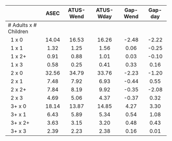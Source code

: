 
|                      |         ASEC |    ATUS-Wend |    ATUS-Wday |     Gap-Wend |      Gap-day |
| -------------------- | :----------: | :----------: | :----------: | :----------: | :----------: |
| # Adults x # Children |              |              |              |              |              |
| &nbsp;&nbsp;1 x 0    |        14.04 |        16.53 |        16.26 |        -2.48 |        -2.22 |
| &nbsp;&nbsp;1 x 1    |         1.32 |         1.25 |         1.56 |         0.06 |        -0.25 |
| &nbsp;&nbsp;1 x 2+   |         0.91 |         0.88 |         1.01 |         0.03 |        -0.10 |
| &nbsp;&nbsp;1 x 3    |         0.58 |         0.25 |         0.41 |         0.33 |         0.16 |
| &nbsp;&nbsp;2 x 0    |        32.56 |        34.79 |        33.76 |        -2.23 |        -1.20 |
| &nbsp;&nbsp;2 x 1    |         7.48 |         7.92 |         6.93 |        -0.44 |         0.55 |
| &nbsp;&nbsp;2 x 2+   |         7.84 |         8.19 |         9.92 |        -0.35 |        -2.08 |
| &nbsp;&nbsp;2 x 3    |         4.69 |         5.06 |         4.37 |        -0.37 |         0.32 |
| &nbsp;&nbsp;3+ x 0   |        18.14 |        13.87 |        14.85 |         4.27 |         3.30 |
| &nbsp;&nbsp;3+ x 1   |         6.43 |         5.89 |         5.34 |         0.54 |         1.08 |
| &nbsp;&nbsp;3+ x 2+  |         3.63 |         3.15 |         3.20 |         0.48 |         0.43 |
| &nbsp;&nbsp;3+ x 3   |         2.39 |         2.23 |         2.38 |         0.16 |         0.01 |


